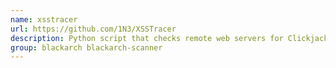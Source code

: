 ```yaml
---
name: xsstracer
url: https://github.com/1N3/XSSTracer
description: Python script that checks remote web servers for Clickjacking, Cross-Frame Scripting, Cross-Site Tracing and Host Header Injection.
group: blackarch blackarch-scanner
---
```

